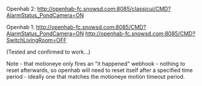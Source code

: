 Openhab 2:
http://openhab-fc.snowsd.com:8085/classicui/CMD?AlarmStatus_PondCamera=ON

Openhab 1:
http://openhab-fc.snowsd.com:8085/CMD?AlarmStatus_PondCamera=ON
http://openhab-fc.snowsd.com:8085/CMD?SwitchLivingRoom=OFF

(Tested and confirmed to work...)

Note - that motioneye only fires an "it happened" webhook - nothing to reset afterwards, so openhab will need to reset itself after a specified time period - ideally one that matches the motioneye motion timeout period.
